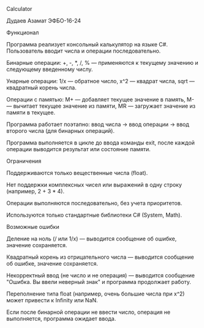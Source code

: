 Calculator

Дудаев Азамат ЭФБО-16-24

Функционал

Программа реализует консольный калькулятор на языке C#. Пользователь вводит числа и операции последовательно.

Бинарные операции: +, -, *, /, % — применяются к текущему значению и следующему введенному числу.

Унарные операции: 1/x — обратное число, x^2 — квадрат числа, sqrt — квадратный корень числа.

Операции с памятью: M+ — добавляет текущее значение в память, M- — вычитает текущее значение из памяти, MR — загружает значение из памяти в текущее.

Программа работает поэтапно: ввод числа → ввод операции → ввод второго числа (для бинарных операций).

Программа выполняется в цикле до ввода команды exit, после каждой операции выводится результат или состояние памяти.

Ограничения

Поддерживаются только вещественные числа (float).

Нет поддержки комплексных чисел или выражений в одну строку (например, 2 + 3 * 4).

Операции выполняются последовательно, без учета приоритетов.

Используются только стандартные библиотеки C# (System, Math).

Возможные ошибки

Деление на ноль (/ или 1/x) — выводится сообщение об ошибке, значение сохраняется.

Квадратный корень из отрицательного числа — выводится сообщение об ошибке, значение сохраняется.

Некорректный ввод (не число и не операция) — выводится сообщение "Ошибка. Вы ввели неверный знак" и программа продолжает работу.

Переполнение типа float (например, очень большие числа при x^2) может привести к Infinity или NaN.

Если после бинарной операции не ввести число, операция не выполняется, программа ожидает ввода.
